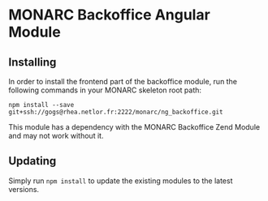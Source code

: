 # MONARC Backoffice Angular Module

## Installing
In order to install the frontend part of the backoffice module, run the following commands in your MONARC skeleton root path:
```
npm install --save git+ssh://gogs@rhea.netlor.fr:2222/monarc/ng_backoffice.git
```

This module has a dependency with the MONARC Backoffice Zend Module and may not work without it.

## Updating
Simply run ```npm install``` to update the existing modules to the latest versions.

